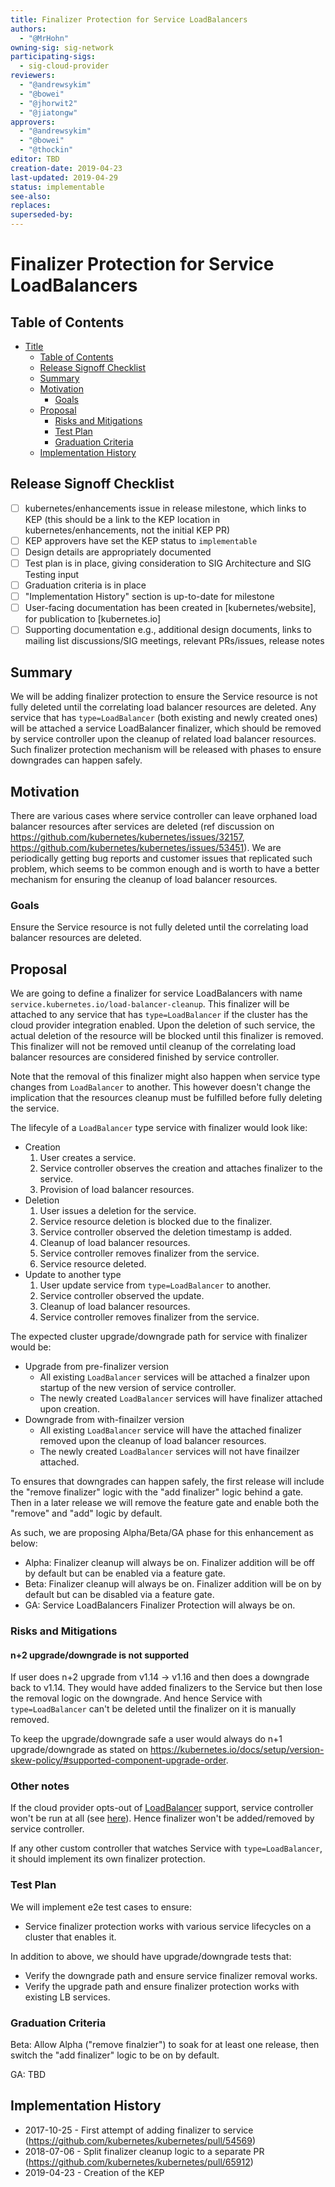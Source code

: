 ```yaml
---
title: Finalizer Protection for Service LoadBalancers
authors:
  - "@MrHohn"
owning-sig: sig-network
participating-sigs:
  - sig-cloud-provider
reviewers:
  - "@andrewsykim"
  - "@bowei"
  - "@jhorwit2"
  - "@jiatongw"
approvers:
  - "@andrewsykim"
  - "@bowei"
  - "@thockin"
editor: TBD
creation-date: 2019-04-23
last-updated: 2019-04-29
status: implementable
see-also:
replaces:
superseded-by:
---
```


# Finalizer Protection for Service LoadBalancers

## Table of Contents

- [Title](#title)
  - [Table of Contents](#table-of-contents)
  - [Release Signoff Checklist](#release-signoff-checklist)
  - [Summary](#summary)
  - [Motivation](#motivation)
    - [Goals](#goals)
  - [Proposal](#proposal)
    - [Risks and Mitigations](#risks-and-mitigations)
    - [Test Plan](#test-plan)
    - [Graduation Criteria](#graduation-criteria)
  - [Implementation History](#implementation-history)

## Release Signoff Checklist

- [ ] kubernetes/enhancements issue in release milestone, which links to KEP (this should be a link to the KEP location in kubernetes/enhancements, not the initial KEP PR)
- [ ] KEP approvers have set the KEP status to `implementable`
- [ ] Design details are appropriately documented
- [ ] Test plan is in place, giving consideration to SIG Architecture and SIG Testing input
- [ ] Graduation criteria is in place
- [ ] "Implementation History" section is up-to-date for milestone
- [ ] User-facing documentation has been created in [kubernetes/website], for publication to [kubernetes.io]
- [ ] Supporting documentation e.g., additional design documents, links to mailing list discussions/SIG meetings, relevant PRs/issues, release notes

## Summary

We will be adding finalizer protection to ensure the Service resource is not
fully deleted until the correlating load balancer resources are deleted. Any
service that has `type=LoadBalancer` (both existing and newly created ones)
will be attached a service LoadBalancer finalizer, which should be removed by
service controller upon the cleanup of related load balancer resources. Such
finalizer protection mechanism will be released with phases to ensure downgrades
can happen safely.

## Motivation

There are various cases where service controller can leave orphaned load
balancer resources after services are deleted (ref discussion on
https://github.com/kubernetes/kubernetes/issues/32157,
https://github.com/kubernetes/kubernetes/issues/53451). We are periodically
getting bug reports and customer issues that replicated such problem, which
seems to be common enough and is worth to have a better mechanism for ensuring
the cleanup of load balancer resources.

### Goals

Ensure the Service resource is not fully deleted until the correlating load
balancer resources are deleted.

## Proposal

We are going to define a finalizer for service LoadBalancers with name
`service.kubernetes.io/load-balancer-cleanup`. This finalizer will be attached
to any service that has `type=LoadBalancer` if the cluster has the cloud
provider integration enabled. Upon the deletion of such service, the actual
deletion of the resource will be blocked until this finalizer is removed.
This finalizer will not be removed until cleanup of the correlating load
balancer resources are considered finished by service controller.

Note that the removal of this finalizer might also happen when service type
changes from `LoadBalancer` to another. This however doesn't change the
implication that the resources cleanup must be fulfilled before fully deleting
the service.

The lifecyle of a `LoadBalancer` type service with finalizer would look like:
- Creation
  1. User creates a service.
  2. Service controller observes the creation and attaches finalizer to the service.
  3. Provision of load balancer resources.
- Deletion
  1. User issues a deletion for the service.
  2. Service resource deletion is blocked due to the finalizer.
  3. Service controller observed the deletion timestamp is added.
  4. Cleanup of load balancer resources.
  5. Service controller removes finalizer from the service.
  6. Service resource deleted.
- Update to another type
  1. User update service from `type=LoadBalancer` to another.
  2. Service controller observed the update.
  3. Cleanup of load balancer resources.
  4. Service controller removes finalizer from the service.

The expected cluster upgrade/downgrade path for service with finalizer would be:
- Upgrade from pre-finalizer version
  - All existing `LoadBalancer` services will be attached a finalzer upon startup
  of the new version of service controller.
  - The newly created `LoadBalancer` services will have finalizer attached upon
  creation.
- Downgrade from with-finailzer version
  - All existing `LoadBalancer` service will have the attached finalizer removed
  upon the cleanup of load balancer resources.
  - The newly created `LoadBalancer` services will not have finailzer attached.

To ensures that downgrades can happen safely, the first release will include the
"remove finalizer" logic with the "add finalizer" logic behind a gate. Then in a
later release we will remove the feature gate and enable both the "remove" and
"add" logic by default.

As such, we are proposing Alpha/Beta/GA phase for this enhancement as below:
- Alpha: Finalizer cleanup will always be on. Finalizer addition will be off by
default but can be enabled via a feature gate.
- Beta: Finalizer cleanup will always be on. Finalizer addition will be on by
default but can be disabled via a feature gate.
- GA: Service LoadBalancers Finalizer Protection will always be on.

### Risks and Mitigations

#### n+2 upgrade/downgrade is not supported

If user does n+2 upgrade from v1.14 -> v1.16 and then does a downgrade back to v1.14.
They would have added finalizers to the Service but then lose the removal logic on
the downgrade. And hence Service with `type=LoadBalancer` can't be deleted until the
finalizer on it is manually removed.

To keep the upgrade/downgrade safe a user would always do n+1 upgrade/downgrade as
stated on https://kubernetes.io/docs/setup/version-skew-policy/#supported-component-upgrade-order.

### Other notes

If the cloud provider opts-out of [LoadBalancer](https://github.com/kubernetes/cloud-provider/blob/402566916174f020983cb0bd467daeae6206ae02/cloud.go#L48-L49)
support, service controller won't be run at all (see [here](https://github.com/kubernetes/kubernetes/blob/3e52ea8081abc13398de6283c31056cd6aecf6b4/pkg/controller/service/service_controller.go#L229-L232)).
Hence finalizer won't be added/removed by service controller.

If any other custom controller that watches Service with `type=LoadBalancer`, it
should implement its own finalizer protection.

### Test Plan

We will implement e2e test cases to ensure:
- Service finalizer protection works with various service lifecycles on a cluster
that enables it.

In addition to above, we should have upgrade/downgrade tests that:
- Verify the downgrade path and ensure service finalizer removal works.
- Verify the upgrade path and ensure finalizer protection works with existing LB
services. 

### Graduation Criteria

Beta: Allow Alpha ("remove finalzier") to soak for at least one release, then
switch the "add finalizer" logic to be on by default.

GA: TBD

## Implementation History

- 2017-10-25 - First attempt of adding finalizer to service
(https://github.com/kubernetes/kubernetes/pull/54569)
- 2018-07-06 - Split finalizer cleanup logic to a separate PR
(https://github.com/kubernetes/kubernetes/pull/65912)
- 2019-04-23 - Creation of the KEP
